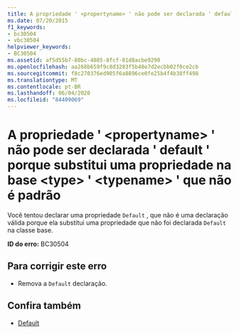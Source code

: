 ```yaml
---
title: A propriedade ' <propertyname> ' não pode ser declarada ' default ' porque substitui uma propriedade na base <type> ' <typename> ' que não é padrão
ms.date: 07/20/2015
f1_keywords:
- bc30504
- vbc30504
helpviewer_keywords:
- BC30504
ms.assetid: af5d55b7-80bc-4085-8fcf-01d8acbe9290
ms.openlocfilehash: aa268b659f9c8d3283f5b48e7d2ecbb02f0ce2cb
ms.sourcegitcommit: f8c270376ed905f6a8896ce0fe25b4f4b38ff498
ms.translationtype: MT
ms.contentlocale: pt-BR
ms.lasthandoff: 06/04/2020
ms.locfileid: "84409069"
---
```

# <a name="property-propertyname-cannot-be-declared-default-because-it-overrides-a-property-on-the-base-type-typename-that-is-not-default"></a>A propriedade ' \<propertyname> ' não pode ser declarada ' default ' porque substitui uma propriedade na base \<type> ' \<typename> ' que não é padrão
Você tentou declarar uma propriedade `Default` , que não é uma declaração válida porque ela substitui uma propriedade que não foi declarada `Default` na classe base.  
  
 **ID do erro:** BC30504  
  
## <a name="to-correct-this-error"></a>Para corrigir este erro  
  
- Remova a `Default` declaração.  
  
## <a name="see-also"></a>Confira também

- [Default](../language-reference/modifiers/default.md)
